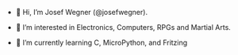 - 👋 Hi, I’m Josef Wegner (@josefwegner).

- 👀 I’m interested in Electronics, Computers, RPGs and Martial Arts.

- 🌱 I’m currently learning C, MicroPython, and Fritzing

<!---
josefwegner/josefwegner is a ✨ special ✨ repository because its `README.md` (this file) appears on your GitHub profile.
You can click the Preview link to take a look at your changes.
--->

